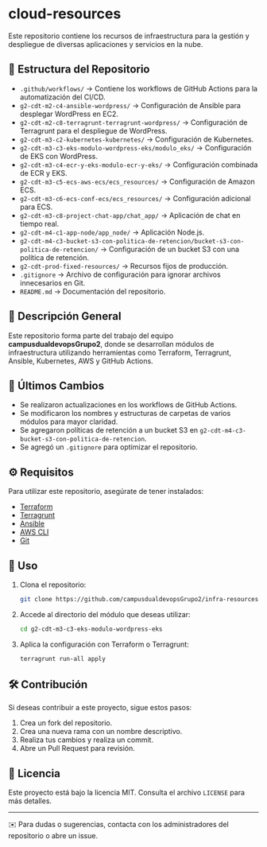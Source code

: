 # cloud-resources



Este repositorio contiene los recursos de infraestructura para la gestión y despliegue de diversas aplicaciones y servicios en la nube.

## 📂 Estructura del Repositorio

- `.github/workflows/` → Contiene los workflows de GitHub Actions para la automatización del CI/CD.
- `g2-cdt-m2-c4-ansible-wordpress/` → Configuración de Ansible para desplegar WordPress en EC2.
- `g2-cdt-m2-c8-terragrunt-terragrunt-wordpress/` → Configuración de Terragrunt para el despliegue de WordPress.
- `g2-cdt-m3-c2-kubernetes-kubernetes/` → Configuración de Kubernetes.
- `g2-cdt-m3-c3-eks-modulo-wordpress-eks/modulo_eks/` → Configuración de EKS con WordPress.
- `g2-cdt-m3-c4-ecr-y-eks-modulo-ecr-y-eks/` → Configuración combinada de ECR y EKS.
- `g2-cdt-m3-c5-ecs-aws-ecs/ecs_resources/` → Configuración de Amazon ECS.
- `g2-cdt-m3-c6-ecs-conf-ecs/ecs_resources/` → Configuración adicional para ECS.
- `g2-cdt-m3-c8-project-chat-app/chat_app/` → Aplicación de chat en tiempo real.
- `g2-cdt-m4-c1-app-node/app_node/` → Aplicación Node.js.
- `g2-cdt-m4-c3-bucket-s3-con-politica-de-retencion/bucket-s3-con-politica-de-retencion/` → Configuración de un bucket S3 con una política de retención.
- `g2-cdt-prod-fixed-resources/` → Recursos fijos de producción.
- `.gitignore` → Archivo de configuración para ignorar archivos innecesarios en Git.
- `README.md` → Documentación del repositorio.

## 🚀 Descripción General

Este repositorio forma parte del trabajo del equipo **campusdualdevopsGrupo2**, donde se desarrollan módulos de infraestructura utilizando herramientas como Terraform, Terragrunt, Ansible, Kubernetes, AWS y GitHub Actions.

## 📌 Últimos Cambios

- Se realizaron actualizaciones en los workflows de GitHub Actions.
- Se modificaron los nombres y estructuras de carpetas de varios módulos para mayor claridad.
- Se agregaron políticas de retención a un bucket S3 en `g2-cdt-m4-c3-bucket-s3-con-politica-de-retencion`.
- Se agregó un `.gitignore` para optimizar el repositorio.

## ⚙️ Requisitos

Para utilizar este repositorio, asegúrate de tener instalados:

- [Terraform](https://www.terraform.io/downloads)
- [Terragrunt](https://terragrunt.gruntwork.io/docs/getting-started/install/)
- [Ansible](https://docs.ansible.com/ansible/latest/installation_guide/intro_installation.html)
- [AWS CLI](https://aws.amazon.com/cli/)
- [Git](https://git-scm.com/downloads)

## 📖 Uso

1. Clona el repositorio:
   ```bash
   git clone https://github.com/campusdualdevopsGrupo2/infra-resources.git
   ```
2. Accede al directorio del módulo que deseas utilizar:
   ```bash
   cd g2-cdt-m3-c3-eks-modulo-wordpress-eks
   ```
3. Aplica la configuración con Terraform o Terragrunt:
   ```bash
   terragrunt run-all apply
   ```

## 🛠 Contribución

Si deseas contribuir a este proyecto, sigue estos pasos:

1. Crea un fork del repositorio.
2. Crea una nueva rama con un nombre descriptivo.
3. Realiza tus cambios y realiza un commit.
4. Abre un Pull Request para revisión.

## 📜 Licencia

Este proyecto está bajo la licencia MIT. Consulta el archivo `LICENSE` para más detalles.

---

✉️ Para dudas o sugerencias, contacta con los administradores del repositorio o abre un issue.



